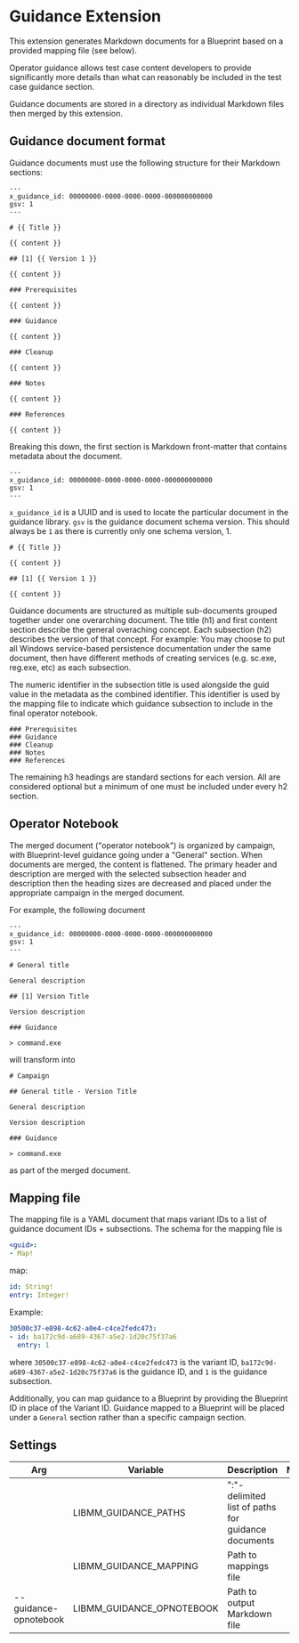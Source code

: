 # Guidance Extension

This extension generates Markdown documents for a Blueprint based on a provided mapping file (see below).

Operator guidance allows test case content developers to provide significantly more details than what can reasonably be included in the test case guidance section.

Guidance documents are stored in a directory as individual Markdown files then merged by this extension.

## Guidance document format

Guidance documents must use the following structure for their Markdown sections:

```
---
x_guidance_id: 00000000-0000-0000-0000-000000000000
gsv: 1
---

# {{ Title }}

{{ content }}

## [1] {{ Version 1 }}

{{ content }}

### Prerequisites

{{ content }}

### Guidance

{{ content }}

### Cleanup

{{ content }}

### Notes

{{ content }}

### References

{{ content }}
```

Breaking this down, the first section is Markdown front-matter that contains metadata about the document.

```
---
x_guidance_id: 00000000-0000-0000-0000-000000000000
gsv: 1
---
```

`x_guidance_id` is a UUID and is used to locate the particular document in the guidance library. `gsv` is the guidance document schema version. This should always be `1` as there is currently only one schema version, 1.

```
# {{ Title }}

{{ content }}

## [1] {{ Version 1 }}

{{ content }}
```

Guidance documents are structured as multiple sub-documents grouped together under one overarching document. The title (h1) and first content section describe the general overaching concept. Each subsection (h2) describes the version of that concept. For example: You may choose to put all Windows service-based persistence documentation under the same document, then have different methods of creating services (e.g. sc.exe, reg.exe, etc) as each subsection. 

The numeric identifier in the subsection title is used alongside the guid value in the metadata as the combined identifier. This identifier is used by the mapping file to indicate which guidance subsection to include in the final operator notebook.

```
### Prerequisites
### Guidance
### Cleanup
### Notes
### References
```

The remaining h3 headings are standard sections for each version. All are considered optional but a minimum of one must be included under every h2 section.

## Operator Notebook

The merged document ("operator notebook") is organized by campaign, with Blueprint-level guidance going under a "General" section.
When documents are merged, the content is flattened. The primary header and description are merged with the selected subsection header and description then the heading sizes are decreased and placed under the appropriate campaign in the merged document. 

For example, the following document

```
---
x_guidance_id: 00000000-0000-0000-0000-000000000000
gsv: 1
---

# General title

General description

## [1] Version Title

Version description

### Guidance

> command.exe
```

will transform into

```
# Campaign

## General title - Version Title

General description

Version description

### Guidance

> command.exe
```

as part of the merged document.


## Mapping file

The mapping file is a YAML document that maps variant IDs to a list of guidance document IDs + subsections. The schema for the mapping file is 

```yaml
<guid>: 
- Map!
```

map: 

```yaml
id: String!
entry: Integer!
```

Example:

```yaml
30500c37-e898-4c62-a0e4-c4ce2fedc473:
- id: ba172c9d-a689-4367-a5e2-1d20c75f37a6
  entry: 1
```

where `30500c37-e898-4c62-a0e4-c4ce2fedc473` is the variant ID, `ba172c9d-a689-4367-a5e2-1d20c75f37a6` is the guidance ID, and `1` is the guidance subsection.

Additionally, you can map guidance to a Blueprint by providing the Blueprint ID in place of the Variant ID. Guidance mapped to a Blueprint will be placed under a `General` section rather than a specific campaign section.

## Settings

|Arg|Variable|Description|Notes|
|---|---|---|---|
||LIBMM_GUIDANCE_PATHS|":"-delimited list of paths for guidance documents||
||LIBMM_GUIDANCE_MAPPING|Path to mappings file||
|--guidance-opnotebook|LIBMM_GUIDANCE_OPNOTEBOOK|Path to output Markdown file||
